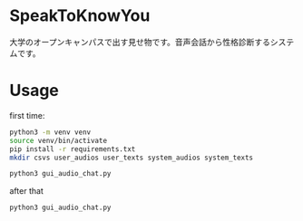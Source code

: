 # SpeakToKnowYou
大学のオープンキャンパスで出す見せ物です。音声会話から性格診断するシステムです。


# Usage
first time:  
```bash
python3 -m venv venv
source venv/bin/activate
pip install -r requirements.txt
mkdir csvs user_audios user_texts system_audios system_texts

python3 gui_audio_chat.py
```

after that
```bash
python3 gui_audio_chat.py
```
